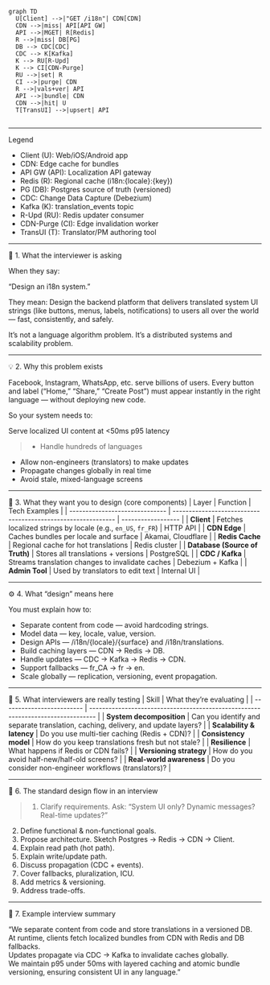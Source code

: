 
```mermaid
graph TD
  U[Client] -->|"GET /i18n"| CDN[CDN]
  CDN -->|miss| API[API GW]
  API -->|MGET| R[Redis]
  R -->|miss| DB[PG]
  DB --> CDC[CDC]
  CDC --> K[Kafka]
  K --> RU[R-Upd]
  K --> CI[CDN-Purge]
  RU -->|set| R
  CI -->|purge| CDN
  R -->|vals+ver| API
  API -->|bundle| CDN
  CDN -->|hit| U
  T[TransUI] -->|upsert| API


```

---
Legend
- Client (U): Web/iOS/Android app 
- CDN: Edge cache for bundles
- API GW (API): Localization API gateway
- Redis (R): Regional cache (i18n:{locale}:{key})
- PG (DB): Postgres source of truth (versioned)
- CDC: Change Data Capture (Debezium)
- Kafka (K): translation_events topic
- R-Upd (RU): Redis updater consumer
- CDN-Purge (CI): Edge invalidation worker
- TransUI (T): Translator/PM authoring tool

---

🧠 1. What the interviewer is asking

When they say:

“Design an i18n system.”

They mean:
Design the backend platform that delivers translated system UI strings (like buttons, menus, labels, notifications) to users all over the world — fast, consistently, and safely.

It’s not a language algorithm problem.
It’s a distributed systems and scalability problem.


---


💡 2. Why this problem exists

Facebook, Instagram, WhatsApp, etc. serve billions of users.
Every button and label (“Home,” “Share,” “Create Post”) must appear instantly in the right language — without deploying new code.

So your system needs to:

Serve localized UI content at <50ms p95 latency
> - Handle hundreds of languages
- Allow non-engineers (translators) to make updates
- Propagate changes globally in real time
- Avoid stale, mixed-language screens

---


🧩 3. What they want you to design (core components)
| Layer                          | Function                                                     | Tech Examples      |
| ------------------------------ | ------------------------------------------------------------ | ------------------ |
| **Client**                     | Fetches localized strings by locale (e.g., `en_US`, `fr_FR`) | HTTP API           |
| **CDN Edge**                   | Caches bundles per locale and surface                        | Akamai, Cloudflare |
| **Redis Cache**                | Regional cache for hot translations                          | Redis cluster      |
| **Database (Source of Truth)** | Stores all translations + versions                           | PostgreSQL         |
| **CDC / Kafka**                | Streams translation changes to invalidate caches             | Debezium + Kafka   |
| **Admin Tool**                 | Used by translators to edit text                             | Internal UI        |

---


⚙️ 4. What “design” means here

You must explain how to:
- Separate content from code — avoid hardcoding strings.
- Model data — key, locale, value, version.
- Design APIs — /i18n/{locale}/{surface} and /i18n/translations.
- Build caching layers — CDN → Redis → DB.
- Handle updates — CDC → Kafka → Redis → CDN.
- Support fallbacks — fr_CA → fr → en.
- Scale globally — replication, versioning, event propagation.

---


🧠 5. What interviewers are really testing
| Skill                     | What they’re evaluating                                                          |
| ------------------------- | -------------------------------------------------------------------------------- |
| **System decomposition**  | Can you identify and separate translation, caching, delivery, and update layers? |
| **Scalability & latency** | Do you use multi-tier caching (Redis + CDN)?                                     |
| **Consistency model**     | How do you keep translations fresh but not stale?                                |
| **Resilience**            | What happens if Redis or CDN fails?                                              |
| **Versioning strategy**   | How do you avoid half-new/half-old screens?                                      |
| **Real-world awareness**  | Do you consider non-engineer workflows (translators)?                            |


---


🧭 6. The standard design flow in an interview

> 1.	Clarify requirements.
Ask: “System UI only? Dynamic messages? Real-time updates?”
2.	Define functional & non-functional goals.
3.	Propose architecture.
Sketch Postgres → Redis → CDN → Client.
4.	Explain read path (hot path).
5.	Explain write/update path.
6.	Discuss propagation (CDC + events).
7.	Cover fallbacks, pluralization, ICU.
8.	Add metrics & versioning.
9.	Address trade-offs.


---


🧱 7. Example interview summary

“We separate content from code and store translations in a versioned DB. <br>
At runtime, clients fetch localized bundles from CDN with Redis and DB fallbacks. <br>
Updates propagate via CDC → Kafka to invalidate caches globally. <br>
We maintain p95 under 50ms with layered caching and atomic bundle versioning, ensuring consistent UI in any language.” <br>

